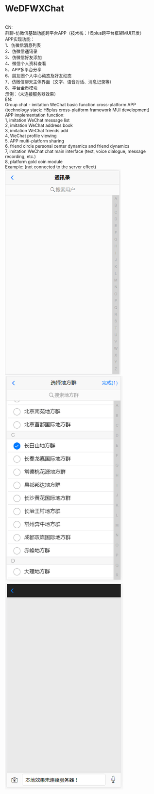 # WeDFWXChat
<br/>CN:
<br/>群聊-仿微信基础功能跨平台APP（技术栈：H5plus跨平台框架MUI开发）
<br/>APP实现功能：
<br/>1、仿微信消息列表
<br/>2、仿微信通讯录
<br/>3、仿微信好友添加
<br/>4、微信个人资料查看
<br/>5、APP多平台分享
<br/>6、朋友圈个人中心动态及好友动态
<br/>7、仿微信聊天主体界面（文字、语音对话、消息记录等）
<br/>8、平台金币模块
<br/>示例：（未连接服务器效果）
<br/>EN:
<br/>Group chat - imitation WeChat basic function cross-platform APP (technology stack: H5plus cross-platform framework MUI development)
<br/>APP implementation function:
<br/>1, imitation WeChat message list
<br/>2, imitation WeChat address book
<br/>3, imitation WeChat friends add
<br/>4, WeChat profile viewing
<br/>5, APP multi-platform sharing
<br/>6, friend circle personal center dynamics and friend dynamics
<br/>7, imitation WeChat chat main interface (text, voice dialogue, message recording, etc.)
<br/>8, platform gold coin module
<br/>Example: (not connected to the server effect)
<br/> ![Image text](https://github.com/honkerlmf/WeDFWXChat/blob/master/demo-image/d1.png?raw=true)
<br/> ![Image text](https://github.com/honkerlmf/WeDFWXChat/blob/master/demo-image/d2.png?raw=true)
<br/> ![Image text](https://github.com/honkerlmf/WeDFWXChat/blob/master/demo-image/d3.png?raw=true)



